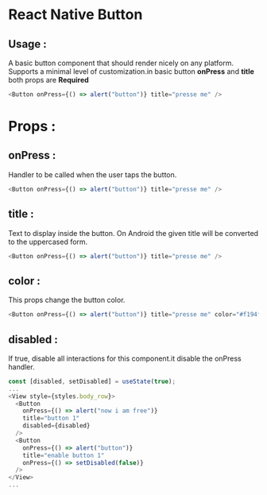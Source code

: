 # React Native Button

## Usage :

A basic button component that should render nicely on any platform. Supports a minimal level of customization.in basic button <b>onPress</b> and <b>title</b> both props are <b>Required</b>

```js
<Button onPress={() => alert("button")} title="presse me" />
```

# Props :

## onPress :

Handler to be called when the user taps the button.

```js
<Button onPress={() => alert("button")} title="presse me" />
```

## title :

Text to display inside the button. On Android the given title will be converted to the uppercased form.

```js
<Button onPress={() => alert("button")} title="presse me" />
```

## color :

This props change the button color.

```js
<Button onPress={() => alert("button")} title="presse me" color="#f194ff" />
```

## disabled :

If true, disable all interactions for this component.it disable the onPress handler.

```js
const [disabled, setDisabled] = useState(true);
...
<View style={styles.body_row}>
  <Button
    onPress={() => alert("now i am free")}
    title="button 1"
    disabled={disabled}
  />
  <Button
    onPress={() => alert("button")}
    title="enable button 1"
    onPress={() => setDisabled(false)}
  />
</View>
...
```

